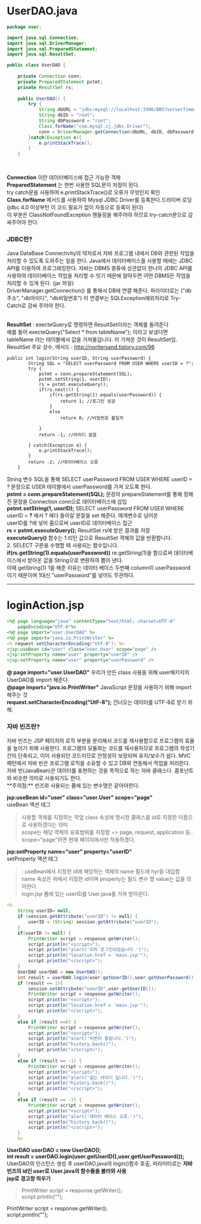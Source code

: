 # UserDAO.java
```java
package user;

import java.sql.Connection;
import java.sql.DriverManager;
import java.sql.PreparedStatement;
import java.sql.ResultSet;

public class UserDAO {
	
	private Connection conn;
	private PreparedStatement pstmt;
	private ResultSet rs;
	
	public UserDAO() {
		try {
			String dbURL = "jdbc:mysql://localhost:3306/BBS?serverTimezone=UTC&autoReconnect=true&useSSL=false";
			String dbID = "root";
			String dbPassword = "root";
			Class.forName("com.mysql.cj.jdbc.Driver");
			conn = DriverManager.getConnection(dbURL, dbID, dbPassword);
		}catch(Exception e){
			e.printStackTrace();
		}
	}
	
	
```
**Connection** 이란 데이터베이스에 접근 가능한 객체<br>
**PreparedStatement** 는 한번 사용한 SQL문이 저장이 된다.<br>
try catch문을 사용하여 e.printStackTrace()로 오류가 무엇인지 확인<br>
**Class.forName** 메서드를 사용하여 Mysql JDBC Driver를 등록한다.드라이버 로딩(jdbc 4.0  이상부턴 이 코드 필요가 없이 자동으로 등록이 된다)<br>
이 부분은 ClassNotFoundException 핸들링을 해주어야 하므로 try-catch문으로 감싸주어야 한다.<br>
<h3>JDBC란?</h3>
Java DataBase Connectivity의 약자로서 자바 프로그램 내에서 DB와 관련된 작업을 처리할 수 있도록 도와주는 일을 한다.  Java에서 데이터베이스를 사용할 때에는 JDBC API를 이용하여 프로그래밍한다. 자바는 DBMS 종류에 상관없이 한나의 JDBC API를 사용하여 데이터베이스 작업을 처리할 수 잇기 때문에 알아두면 어떤 DBMS든 작업을 처리할 수 있게 된다. (jar 파일) <br>
DriverManager.getConnection() 를 통해서 DB에 연결 해준다. 파라미터로는 ("db주소", "db아이디", "db비밀번호") 이 연결부는 SQLException예외처리로 Try-Catch로 감싸 주어야 한다.<br><br>


**ResultSet** : execteQuery로 명령하면 ResultSet이라는 객체를 돌려준다<br>
예를 들어 execteQuery("Select * from tableName"); 이라고 보냈다면<br>
tableName 라는 테이블에서 값을 가져올겁니다. 이 가져온 것이 ResultSet임.<br>
ResultSet 주요 상수, 메서드 : http://noritersand.tistory.com/96 <br>

```
public int login(String userID, String userPassword) {
		String SQL = "SELECT userPassword FROM USER WHERE userID = ?";
		try {
			pstmt = conn.prepareStatement(SQL);
			pstmt.setString(1, userID);
			rs = pstmt.executeQuery();
			if(rs.next()) {
				if(rs.getString(1).equals(userPassword)) {
					return 1; //로그인 성공
				}
				else
					return 0; //비밀번호 불일치
				
			}
			return -1; //아이디 없음
			
		} catch(Exception e) {
			e.printStackTrace();
		}
		return -2; //데이터베이스 오류
	}
```
String 변수 SQL을 통해 SELECT userPassword FROM USER WHERE userID = ? 문장으로 USER 테이블에서 userPassword를 가져 오도록 한다.<br>
**pstmt = conn.prepareStatement(SQL);** 문장의 prepareStatement를 통해 정해진 문장을 Connection conn으로 데이터베이스에 삽입<br>
**pstmt.setString(1, userID);** SELECT userPassword FROM USER WHERE userID = **?** 에서 ? 에다 들아갈 문잘을 set 해준다. 매개변수로 넘어온<br> userID를 ?에 넣어 줌으로써 userID로 데이터베이스 접근<br>
**rs = pstmt.executeQuery();** ResultSet rs에 받은 결과를 저장<br>
**executeQuery()** 함수는 1.리턴 값으로 ResultSet 객체의 값을 반환합니다. <br>
			 2. SELECT 구문을 수행할 때 사용되는 함수입니다.<br>
**if(rs.getString(1).equals(userPassword))** re.getString(1)을 함으로써 데이터베이스에서 받아온 값을 String으로 변환하여 뽑아 낸다.<br>
이때 getString(1) 1을 해준 이유는 데이터 베이스 두번째 column이 userPassword이기 때문이며 1대신 "userPassword"를 넣어도 무관하다.<br>
***
# loginAction.jsp

```jsp
<%@ page language="java" contentType="text/html; charset=UTF-8"
    pageEncoding="UTF-8"%>
<%@ page import="user.UserDAO" %>
<%@ page import="java.io.PrintWriter" %>
<% request.setCharacterEncoding("UtF-8"); %>
<jsp:useBean id="user" class="user.User" scope="page" />
<jsp:setProperty name="user" property="userID" />
<jsp:setProperty name="user" property="userPassword" />
```

	    
**@ page import="user.UserDAO"**  우리가 만든 class 사용을 위해 user패키지의 UserDAO를 import 해준다.<br>
**@page import="java.io.PrintWriter"**  JavaScript 문장을 사용하기 위해 import해주는 것<br>
**request.setCharacterEncoding("UtF-8");**  건너오는 데이터를 UTF-8로 받기 위해.<br>

<h3>자바 빈즈란?</h3>
 자바 빈즈는 JSP 페이지의 로직 부분을 분리해서 코드를 재사용함으로 프로그램의 효율을 높이기 위해 사용한다. 프로그램의 모듈화는 코드를 재사용하므로 프로그램의 작성기간이 단축되고, 이미 사용되던 코드이므로 안정성이 보장되며 유지/보수가 쉽다. MVC 패턴에서 자바 빈은 프로그램 로직을 소유할 수 있고 DB와 연동해서 작업을 처리한다.
<br>
자바 빈(JavaBean)은 데이터를 표현하는 것을 목적으로 하는 자바 클래스다. 콤포넌트와 비슷한 의미로 사용되기도 한다. <br>
**주의점:** 빈즈와 사용되는 폼에 있는 변수명은 같아야한다.<br>

**jsp:useBean id="user" class="user.User" scope="page"**<br>
 useBean 액션 태그<br>
> 사용할 객체를 지정하는 작업 class 속성에 명시한 클래스를 id로 지정한 이름으로 사용하겠다는 의미<br>
>scope는 해당 객체의 유효범위를 지정함 => page, request, application 등..<br>
>scope="page"하면 현재 페이지에서만 적용하겠다.<br>

**jsp:setProperty name="user" property="userID"**<br>
setProperty 액션 태그
>: useBean에서 지정한 id에 해당하는 객체의 name 필드에 hyr을 대입함
>name 속성은 위에서 지정한 id이며
>property는 필드 변수 명
>value는 값을 의미한다.<br>
login.jsp 폼에 있는 userID를 User.java를 거쳐 받아온다.<br>
```jsp
<%
	String userID= null;
	if (session.getAttribute("userID") != null) {
		userID = (String) session.getAttribute("userID");
	}
	if(userID != null) {
		PrintWriter script = response.getWriter();
		script.println("<script>");
		script.println("alert('이미 로그인되었습니다.')");
		script.println("location.href = 'main.jsp'");
		script.println("</script>");
	}
	UserDAO userDAO = new UserDAO();
	int result = userDAO.login(user.getUserID(),user.getUserPassword());
	if (result == 1){
		session.setAttribute("userID",user.getUserID());
		PrintWriter script = response.getWriter();
		script.println("<script>");
		script.println("location.href = 'main.jsp'");
		script.println("</script>");
	}
	else if (result ==0) {
		PrintWriter script = response.getWriter();
		script.println("<script>");
		script.println("alert('비번이 틀립니다.')");
		script.println("history.back()");
		script.println("</script>");
	}
	else if (result == -1) {
		PrintWriter script = response.getWriter();
		script.println("<script>");
		script.println("alert('없는 아이디 입니다.')");
		script.println("history.back()");
		script.println("</script>");
	}
	else if (result == -2) {
		PrintWriter script = response.getWriter();
		script.println("<script>");
		script.println("alert('데이터 베이스 오류.')");
		script.println("history.back()");
		script.println("</script>");
	}
	%>
```
**UserDAO userDAO = new UserDAO();<br>
int result = userDAO.login(user.getUserID(),user.getUserPassword());**<br>
UserDAO의 인스턴스 생성 후 userDAO.java의 login()함수 호출, 파라미터로는 **자바 빈즈의 id인 user로 User.java의 함수들을 불러와 사용**
<br>
**jsp로 경고창 띄우기**
>PrintWriter script = response.getWriter();<br>
script.println("<script>");           스크립트 문장<br> 유동적으로 사용<br>
script.println("location.href = 'main.jsp'");    main.<br>jsp로 이동<br>
script.println("</script>");<br>

PrintWriter script = response.getWriter();<br>
script.println("<script>");<br>
script.println("alert('없는 아이디 입니다.')");  경고창 띄우기<br>
script.println("history.back()"); **history.back()** 이전페이지로 돌려 보내기<br> 
script.println("</script>");<br>






